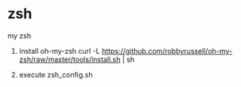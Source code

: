 zsh
===

my zsh 

1. install oh-my-zsh
curl -L https://github.com/robbyrussell/oh-my-zsh/raw/master/tools/install.sh | sh

2. execute zsh_config.sh 


